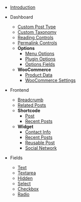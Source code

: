* [Introduction](/)

- Dashboard

  - [Custom Post Type](dashboard/post-type.md "Register custom post types")
  - [Custom Taxonomy](dashboard/taxonomy.md "Register custom taxonomy objects")
  - [Reading Controls](dashboard/reading.md "Register static page dropdown field(s) to the \"Reading\" settings page")
  - [Permalink Controls](dashboard/permalink.md "Register text-field(s) to the \"Permalinks\" settings page")
  - **Options**
    - [Menu Options](dashboard/menu-options.md "Register menu specific custom input controls")
    - [Plugin Options](dashboard/options.md "Register a plugin’s options page")
    - [Options Fields](dashboard/options-fields.md "Register plugin’s options fieldset")
  - **WooCommerce**
    - [Product Data](dashboard/woocommerce/product-data.md "Register product specific custom meta-data controls")
    - [WooCommerce Settings](dashboard/woocommerce/wc-settings.md "Register custom controls to the WooCommerce’s \"Settings\" page")

- Frontend

  - [Breadcrumb](frontend/breadcrumb.md "Generate a list of breadcrumb trails")
  - [Related Posts](frontend/related-posts.md "Generate a list of related posts")
  - **Shortcode**
      - [Post](frontend/shortcode/post.md "A single post based on given/selected post-id")
      - [Recent Posts](frontend/shortcode/recent-posts.md "A list of recent posts generated via custom shortcode attributes")
  - **Widget**
      - [Contact Info](frontend/widget/contact-info.md "Output a link to your location, and contact information")
      - [Recent Posts](frontend/widget/recent-posts.md "Output a list of most recent published posts")
      - [Reusable Post](frontend/widget/reusable-post.md "Output a selected reusable-post content on the sidebar")
      - [Social Network](frontend/widget/social-network.md "Output a list of social network icons on the sidebar")

- Fields

  - [Text](dashboard/fields/text-field.md "Register text-field")
  - [Textarea](dashboard/fields/textarea-field.md "Register textarea-field")
  - [Hidden](dashboard/fields/hidden-field.md "Register hidden-field")
  - [Select](dashboard/fields/select-field.md "Register select-field")
  - [Checkbox](dashboard/fields/checkbox-field.md "Register checkbox-field")
  - [Radio](dashboard/fields/radio-field.md "Register radio-fields")